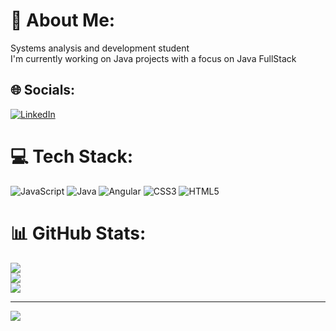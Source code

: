 # 💫 About Me:
Systems analysis and development student<br>I'm currently working on Java projects with a focus on Java FullStack


## 🌐 Socials:
[![LinkedIn](https://img.shields.io/badge/LinkedIn-%230077B5.svg?logo=linkedin&logoColor=white)](https://linkedin.com/in/www.linkedin.com/in/stephanie-dfranca) 

# 💻 Tech Stack:
![JavaScript](https://img.shields.io/badge/javascript-%23323330.svg?style=flat-square&logo=javascript&logoColor=%23F7DF1E) ![Java](https://img.shields.io/badge/java-%23ED8B00.svg?style=flat-square&logo=openjdk&logoColor=white) ![Angular](https://img.shields.io/badge/angular-%23DD0031.svg?style=flat-square&logo=angular&logoColor=white) ![CSS3](https://img.shields.io/badge/css3-%231572B6.svg?style=flat-square&logo=css3&logoColor=white) ![HTML5](https://img.shields.io/badge/html5-%23E34F26.svg?style=flat-square&logo=html5&logoColor=white)
# 📊 GitHub Stats:
![](https://github-readme-stats.vercel.app/api?username=stephaniefranca&theme=dark&hide_border=true&include_all_commits=false&count_private=false)<br/>
![](https://github-readme-streak-stats.herokuapp.com/?user=stephaniefranca&theme=dark&hide_border=true)<br/>
![](https://github-readme-stats.vercel.app/api/top-langs/?username=stephaniefranca&theme=dark&hide_border=true&include_all_commits=false&count_private=false&layout=compact)

---
[![](https://visitcount.itsvg.in/api?id=stephaniefranca&icon=0&color=0)](https://visitcount.itsvg.in)

<!-- Proudly created with GPRM ( https://gprm.itsvg.in ) -->
